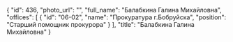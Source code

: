 {
    "id": 436,
    "photo_url": "",
    "full_name": "Балабкина Галина Михайловна",
    "offices": [
        {
            "id": "06-02",
            "name": "Прокуратура г.Бобруйска",
            "position": "Старший помощник прокурора"
        }
    ],
    "title": "Балабкина Галина Михайловна"
}
